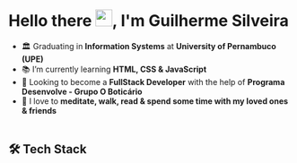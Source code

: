<h1>Hello there <img src="https://raw.githubusercontent.com/kaueMarques/kaueMarques/master/hi.gif" width="30px">, I'm Guilherme Silveira</h1>

- 🏛 Graduating in **Information Systems** at **University of Pernambuco (UPE)**
- 📚 I’m currently learning **HTML, CSS & JavaScript**
- 🔭 Looking to become a **FullStack Developer** with the help of **Programa Desenvolve - Grupo O Boticário**
- 💎 I love to **meditate, walk, read & spend some time with my loved ones & friends**
<br><br>

<h2> 🛠 Tech Stack</h2>
